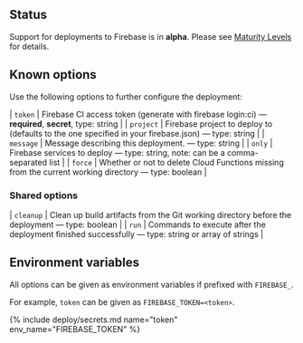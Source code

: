 ## Status

Support for deployments to Firebase is in **alpha**. Please see [Maturity Levels](/user/deployment-v2#maturity-levels) for details.
## Known options

Use the following options to further configure the deployment:

| `token` | Firebase CI access token (generate with firebase login:ci) &mdash; **required**, **secret**, type: string |
| `project` | Firebase project to deploy to (defaults to the one specified in your firebase.json) &mdash; type: string |
| `message` | Message describing this deployment. &mdash; type: string |
| `only` | Firebase services to deploy &mdash; type: string, note: can be a comma-separated list |
| `force` | Whether or not to delete Cloud Functions missing from the current working directory &mdash; type: boolean |

### Shared options

| `cleanup` | Clean up build artifacts from the Git working directory before the deployment &mdash; type: boolean |
| `run` | Commands to execute after the deployment finished successfully &mdash; type: string or array of strings |

## Environment variables

All options can be given as environment variables if prefixed with `FIREBASE_`.

For example, `token` can be given as `FIREBASE_TOKEN=<token>`.

{% include deploy/secrets.md name="token" env_name="FIREBASE_TOKEN" %}
